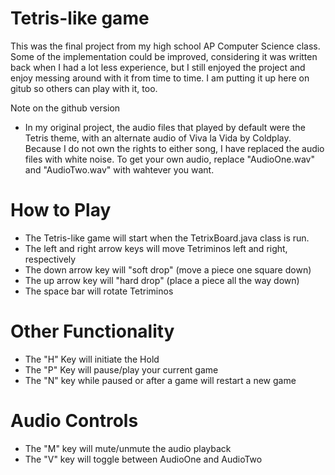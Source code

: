 # Tetris-like game

This was the final project from my high school AP Computer Science class. Some of the implementation could be improved, considering it was written back when I had a lot less experience, but I still enjoyed the project and enjoy messing around with it from time to time. I am putting it up here on gitub so others can play with it, too.

Note on the github version

  - In my original project, the audio files that played by default were the Tetris theme, with an alternate audio of Viva la Vida by Coldplay. Because I do not own the rights to either song, I have replaced the audio files with white noise. To get your own audio, replace "AudioOne.wav" and "AudioTwo.wav" with wahtever you want.

# How to Play

  - The Tetris-like game will start when the TetrixBoard.java class is run.
  - The left and right arrow keys will move Tetriminos left and right, respectively
  - The down arrow key will "soft drop" (move a piece one square down)
  - The up arrow key will "hard drop" (place a piece all the way down)
  - The space bar will rotate Tetriminos
# Other Functionality
  - The "H" Key will initiate the Hold
  - The "P" Key will pause/play your current game
  - The "N" key while paused or after a game will restart a new game

# Audio Controls
  - The "M" key will mute/unmute the audio playback
  - The "V" key will toggle between AudioOne and AudioTwo

